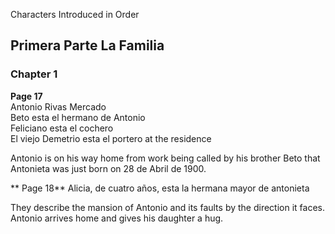 
Characters Introduced in Order

## Primera Parte La Familia

### Chapter 1

**Page 17**   
Antonio Rivas Mercado   
Beto esta el hermano de Antonio     
Feliciano esta el cochero   
El viejo Demetrio esta el portero at the residence   

Antonio is on his way home from work being called by his brother Beto
that Antonieta was just born on 28 de Abril de 1900.

** Page 18**
Alicia, de cuatro años, esta la hermana mayor de antonieta

They describe the mansion of Antonio and its faults by the direction it faces.  Antonio arrives home and gives his daughter a hug.
